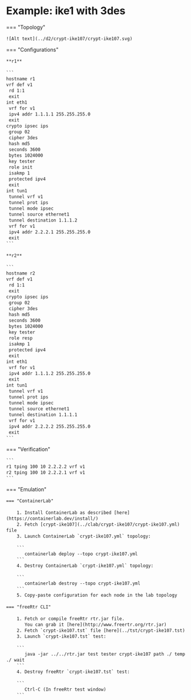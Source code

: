# Example: ike1 with 3des

=== "Topology"

    ![Alt text](../d2/crypt-ike107/crypt-ike107.svg)

=== "Configurations"

    **r1**

    ```
    hostname r1
    vrf def v1
     rd 1:1
     exit
    int eth1
     vrf for v1
     ipv4 addr 1.1.1.1 255.255.255.0
     exit
    crypto ipsec ips
     group 02
     cipher 3des
     hash md5
     seconds 3600
     bytes 1024000
     key tester
     role init
     isakmp 1
     protected ipv4
     exit
    int tun1
     tunnel vrf v1
     tunnel prot ips
     tunnel mode ipsec
     tunnel source ethernet1
     tunnel destination 1.1.1.2
     vrf for v1
     ipv4 addr 2.2.2.1 255.255.255.0
     exit
    ```

    **r2**

    ```
    hostname r2
    vrf def v1
     rd 1:1
     exit
    crypto ipsec ips
     group 02
     cipher 3des
     hash md5
     seconds 3600
     bytes 1024000
     key tester
     role resp
     isakmp 1
     protected ipv4
     exit
    int eth1
     vrf for v1
     ipv4 addr 1.1.1.2 255.255.255.0
     exit
    int tun1
     tunnel vrf v1
     tunnel prot ips
     tunnel mode ipsec
     tunnel source ethernet1
     tunnel destination 1.1.1.1
     vrf for v1
     ipv4 addr 2.2.2.2 255.255.255.0
     exit
    ```

=== "Verification"

    ```
    r1 tping 100 10 2.2.2.2 vrf v1
    r2 tping 100 10 2.2.2.1 vrf v1
    ```

=== "Emulation"

    === "ContainerLab"

        1. Install ContainerLab as described [here](https://containerlab.dev/install/)  
        2. Fetch [crypt-ike107](../clab/crypt-ike107/crypt-ike107.yml) file  
        3. Launch ContainerLab `crypt-ike107.yml` topology:  

        ```
           containerlab deploy --topo crypt-ike107.yml  
        ```
        4. Destroy ContainerLab `crypt-ike107.yml` topology:  

        ```
           containerlab destroy --topo crypt-ike107.yml  
        ```
        5. Copy-paste configuration for each node in the lab topology

    === "freeRtr CLI"

        1. Fetch or compile freeRtr rtr.jar file.  
           You can grab it [here](http://www.freertr.org/rtr.jar)  
        2. Fetch `crypt-ike107.tst` file [here](../tst/crypt-ike107.tst)  
        3. Launch `crypt-ike107.tst` test:  

        ```
           java -jar ../../rtr.jar test tester crypt-ike107 path ./ temp ./ wait
        ```
        4. Destroy freeRtr `crypt-ike107.tst` test:  

        ```
           Ctrl-C (In freeRtr test window)
        ```

